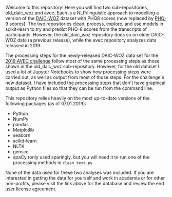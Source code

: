Welcome to this repository! Here you will find two sub-repositories, old_daic_woz and avec. Each is a NLP/linguistic approach to modelling a version of the [DAIC-WOZ](http://dcapswoz.ict.usc.edu/) dataset with PHQ8 scores (now replaced by [PHQ-9](https://en.wikipedia.org/wiki/PHQ-9) scores). The two repositories clean, process, explore, and use models in scikit-learn to try and predict PHQ-8 scores from the transcripts of participants. However, the old_daic_woz repository does so on older DAIC-WOZ data (a previous release), while the avec repository analyzes data released in 2019.

The processing steps for the newly-released DAIC-WOZ data set for the [2019 AVEC challenge](https://sites.google.com/view/avec2019/home?authuser=0) follow most of the same processing steps as those shown in the old_daic_woz sub-repository. However, for the old dataset I used a lot of Jupyter Notebooks to show how processing steps were carried out, as well as output from most of those steps. For the challenge's new dataset, I have included the processing steps that don't have graphical output as Python files so that they can be run from the command line.

This repository relies heavily on the most up-to-date versions of the following packages (as of 07.01.2019):
- Python
- NumPy
- pandas
- Matplotlib
- seaborn
- scikit-learn
- NLTK
- gensim
- spaCy (only used sparingly, but you will need it to run one of the processing methods in `clean_text.py`


None of the data used for these two analyses was included. If you are interested in getting the data for yourself and work in academia or for other non-profits, please visit the link above for the database and review the end user license agreement.
